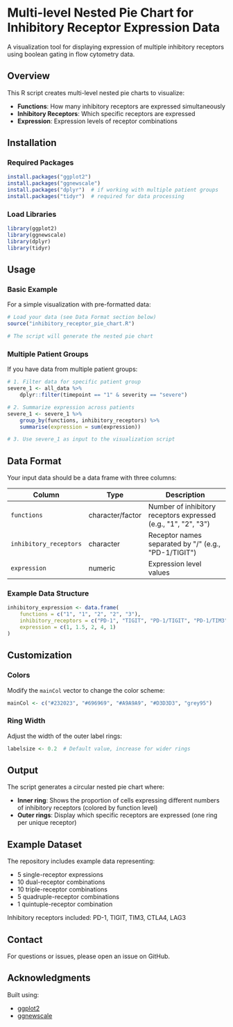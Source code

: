 # Multi-level Nested Pie Chart for Inhibitory Receptor Expression Data

A visualization tool for displaying expression of multiple inhibitory receptors using boolean gating in flow cytometry data.

## Overview

This R script creates multi-level nested pie charts to visualize:
- **Functions**: How many inhibitory receptors are expressed simultaneously
- **Inhibitory Receptors**: Which specific receptors are expressed
- **Expression**: Expression levels of receptor combinations

## Installation

### Required Packages

```r
install.packages("ggplot2")
install.packages("ggnewscale")
install.packages("dplyr")  # if working with multiple patient groups
install.packages("tidyr")  # required for data processing
```

### Load Libraries

```r
library(ggplot2)
library(ggnewscale)
library(dplyr)
library(tidyr)
```

## Usage

### Basic Example

For a simple visualization with pre-formatted data:

```r
# Load your data (see Data Format section below)
source("inhibitory_receptor_pie_chart.R")

# The script will generate the nested pie chart
```

### Multiple Patient Groups

If you have data from multiple patient groups:

```r
# 1. Filter data for specific patient group
severe_1 <- all_data %>%
    dplyr::filter(timepoint == "1" & severity == "severe")

# 2. Summarize expression across patients
severe_1 <- severe_1 %>% 
    group_by(functions, inhibitory_receptors) %>%
    summarise(expression = sum(expression))

# 3. Use severe_1 as input to the visualization script
```

## Data Format

Your input data should be a data frame with three columns:

| Column | Type | Description |
|--------|------|-------------|
| `functions` | character/factor | Number of inhibitory receptors expressed (e.g., "1", "2", "3") |
| `inhibitory_receptors` | character | Receptor names separated by "/" (e.g., "PD-1/TIGIT") |
| `expression` | numeric | Expression level values |

### Example Data Structure

```r
inhibitory_expression <- data.frame(
    functions = c("1", "1", "2", "2", "3"),
    inhibitory_receptors = c("PD-1", "TIGIT", "PD-1/TIGIT", "PD-1/TIM3", "CTLA4/LAG3/PD-1"),
    expression = c(1, 1.5, 2, 4, 1)
)
```

## Customization

### Colors

Modify the `mainCol` vector to change the color scheme:

```r
mainCol <- c("#232023", "#696969", "#A9A9A9", "#D3D3D3", "grey95")
```

### Ring Width

Adjust the width of the outer label rings:

```r
labelsize <- 0.2  # Default value, increase for wider rings
```

## Output

The script generates a circular nested pie chart where:
- **Inner ring**: Shows the proportion of cells expressing different numbers of inhibitory receptors (colored by function level)
- **Outer rings**: Display which specific receptors are expressed (one ring per unique receptor)

## Example Dataset

The repository includes example data representing:
- 5 single-receptor expressions
- 10 dual-receptor combinations
- 10 triple-receptor combinations
- 5 quadruple-receptor combinations
- 1 quintuple-receptor combination

Inhibitory receptors included: PD-1, TIGIT, TIM3, CTLA4, LAG3

## Contact

For questions or issues, please open an issue on GitHub.

## Acknowledgments

Built using:
- [ggplot2](https://ggplot2.tidyverse.org/)
- [ggnewscale](https://github.com/eliocamp/ggnewscale)
